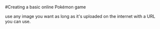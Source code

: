 #Creating a basic online Pokémon game

use any image you want as long as it's uploaded on the internet with a URL you can use.


